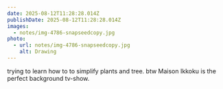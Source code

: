 ```yaml
---
date: 2025-08-12T11:28:28.014Z
publishDate: 2025-08-12T11:28:28.014Z
images:
  - notes/img-4786-snapseedcopy.jpg
photo:
  - url: notes/img-4786-snapseedcopy.jpg
    alt: Drawing
---
```


trying to learn how to  to simplify plants and tree. btw Maison Ikkoku is the perfect background tv-show. 
